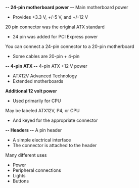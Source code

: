 **-- 24-pin motherboard power --**
Main motherboard power
- Provides +3.3 V, +/-5 V, and +/-12 V

20 pin connector was the original ATX standard
- 24 pin was added for PCI Express power

You can connect a 24-pin connector to a 20-pin motherboard
- Some cables are 20-pin + 4-pin



**-- 4-pin ATX --**
4-pin ATX +12 V power
- ATX12V Advanced Technology
- Extended motherboards

**Additional 12 volt power**
- Used primarily for CPU

May be labeled ATX12V, P4, or CPU
- And keyed for the appropriate connector



**-- Headers --**
A pin header
- A simple electrical interface
- The connector is attached to the header

Many different uses
- Power 
- Peripheral connections
- Lights
- Buttons